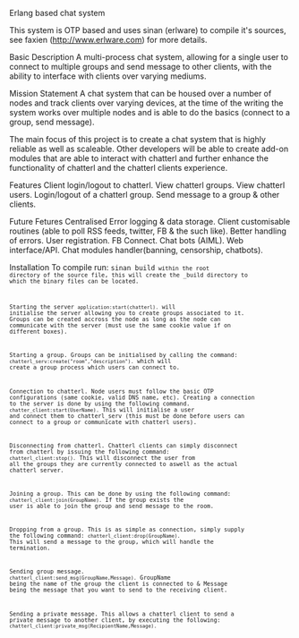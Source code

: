 Erlang based chat system

This system is OTP based and uses sinan (erlware) to compile it's sources, see faxien (http://www.erlware.com) for more details.

Basic Description
A multi-process chat system, allowing for a single user to connect to multiple groups and send message to other
clients, with the ability to interface with clients over varying mediums.

Mission Statement
A chat system that can be housed over a number of nodes and track clients over varying devices, at the time of the writing the system works over multiple nodes and is able to do the basics (connect to a group, send message). 

The main focus of this project is to create a chat system that is highly reliable as well as scaleable. Other developers will be able to create add-on modules that are able to interact with chatterl and further enhance the functionality of chatterl and the chatterl clients experience.

Features
Client login/logout to chatterl.
View chatterl groups.
View chatterl users.
Login/logout of a chatterl group.
Send message to a group & other clients.

Future Fetures
Centralised Error logging & data storage.
Client customisable routines (able to poll RSS feeds, twitter, FB & the such like).
Better handling of errors.
User registration.
FB Connect.
Chat bots (AIML).
Web interface/API.
Chat modules handler(banning, censorship, chatbots).

Installation
To compile run:
<code>sinan build<code>
within the root directory of the source file, this will create the _build directory to which the binary files can be located.

Starting the server
<code>application:start(chatterl).</code>
will initialise the server allowing you to create groups associated to it. Groups can be created accross the node as long as the node can communicate with the server (must use the same cookie value if on different boxes).

Starting a group.
Groups can be initialised by calling the command:
<code>chatterl_serv:create("room","description").</code>
which will create a group process which users can connect to.

Connection to chatterl.
Node users must follow the basic OTP configurations (same cookie, valid DNS name, etc). Creating a connection to the server is done by using the following command.
<code>chatter_client:start(UserName).</code>
This will initialise a user and connect them to chatterl_serv (this must be done before users can connect to a group or communicate with chatterl users).

Disconnecting from chatterl.
Chatterl clients can simply disconnect from chatterl by issuing the following command:
<code>chatterl_client:stop().</code>
This will disconnect the user from all the groups they are currently connected to aswell as the actual chatterl server.

Joining a group.
This can be done by using the following command:
<code>chatterl_client:join(GroupName).</code>
If the group exists the user is able to join the group and send message to the room.

Dropping from a group.
This is as simple as connection, simply supply the following command:
<code>chatterl_client:drop(GroupName).</code>
This will send a message to the group, which will handle the termination.

Sending group message.
<code>chatterl_client:send_msg(GroupName,Message).</code>
GroupName being the name of the group the client is connected to & Message being the message that you want to send to the receiving client.

Sending a private message.
This allows a chatterl client to send a private message to another client, by executing the following:
<code>chatterl_client:private_msg(RecipientName,Message).</code>
